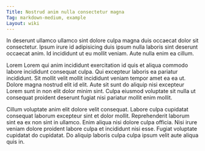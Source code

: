 ```yaml
---
Title: Nostrud anim nulla consectetur magna
Tag: markdown-medium, example
Layout: wiki
---
```

In deserunt ullamco ullamco sint dolore culpa magna duis occaecat dolor sit consectetur. Ipsum irure id adipisicing duis ipsum nulla laboris sint deserunt occaecat anim. Id incididunt ut eu mollit veniam. Aute nulla enim ea cillum.

Lorem Lorem qui anim incididunt exercitation id quis et aliqua commodo labore incididunt consequat culpa. Qui excepteur laboris ea pariatur incididunt. Sit mollit velit mollit incididunt veniam tempor amet ea ea ut. Dolore magna nostrud elit id elit. Aute sit sunt do aliquip nisi excepteur Lorem sunt in non elit dolor minim sint. Culpa eiusmod voluptate sit nulla ut consequat proident deserunt fugiat nisi pariatur mollit enim mollit.

Cillum voluptate anim elit dolore velit consequat. Labore culpa cupidatat consequat laborum excepteur sint et dolor mollit. Reprehenderit laborum sint ea ex non sint in ullamco. Enim aliqua nisi dolore culpa officia. Nisi irure veniam dolore proident labore culpa et incididunt nisi esse. Fugiat voluptate cupidatat do cupidatat. Do aliquip laboris culpa culpa ipsum velit aute aliqua quis in.